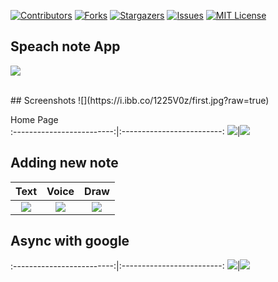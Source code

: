 [![Contributors][contributors-shield]][contributors-url]
[![Forks][forks-shield]][forks-url]
[![Stargazers][stars-shield]][stars-url]
[![Issues][issues-shield]][issues-url]
[![MIT License][license-shield]][license-url]



<!-- PROJECT LOGO -->
## Speach note App
![](https://i.ibb.co/4gVPR4p/logo.png?raw=true)

</br>
## Screenshots
![](https://i.ibb.co/1225V0z/first.jpg?raw=true)
</br>

  Home Page                 
:-------------------------:|:-------------------------:
![](https://i.ibb.co/MNv5tDX/homedrawer.jpg?raw=true)|![](https://i.ibb.co/Zdm0dZN/home.jpg?raw=true)


## Adding new note
  Text                 |   Voice        |  Draw        
:-------------------------:|:-------------------------:|:-------------------------:
![](https://i.ibb.co/BKK9PRC/text.jpg?raw=true)|![](https://i.ibb.co/d2hNkXB/voice.jpg?raw=true)|![](https://i.ibb.co/t37cN8m/draw.jpg?raw=true)

## Async with google
:-------------------------:|:-------------------------:
![](https://i.ibb.co/FKQC9n8/save.jpg?raw=true)|![](https://i.ibb.co/VwrVWnR/upload.jpg?raw=true)

[contributors-shield]: https://img.shields.io/github/contributors/IMagwaI/Memo-app.svg?style=for-the-badge
[contributors-url]: https://github.com/IMagwaI/Memo-app/graphs/contributors
[forks-shield]: https://img.shields.io/github/forks/IMagwaI/Memo-app.svg?style=for-the-badge
[forks-url]: https://github.com/IMagwaI/Memo-app/network/members
[stars-shield]: https://img.shields.io/github/stars/IMagwaI/Memo-app.svg?style=for-the-badge
[stars-url]: https://github.com/IMagwaI/Memo-app/stargazers
[issues-shield]: https://img.shields.io/github/issues/IMagwaI/Memo-app.svg?style=for-the-badge
[issues-url]: https://github.com/IMagwaI/Memo-app/issues
[license-shield]: https://img.shields.io/github/license/IMagwaI/Memo-app.svg?style=for-the-badge
[license-url]: https://github.com/othneildrew/Best-README-Template/blob/master/LICENSE.txt
